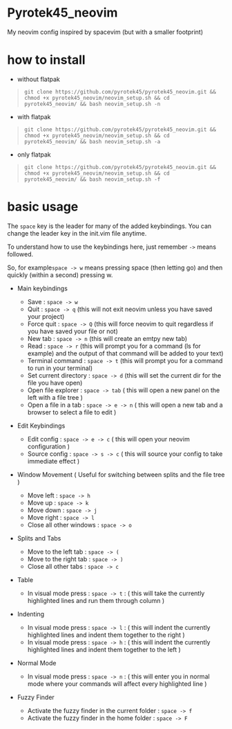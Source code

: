 # Pyrotek45_neovim
My neovim config inspired by spacevim (but with a smaller footprint)

# how to install 

- without flatpak
> `git clone https://github.com/pyrotek45/pyrotek45_neovim.git && chmod +x pyrotek45_neovim/neovim_setup.sh && cd pyrotek45_neovim/ && bash neovim_setup.sh -n`
- with flatpak
> `git clone https://github.com/pyrotek45/pyrotek45_neovim.git && chmod +x pyrotek45_neovim/neovim_setup.sh && cd pyrotek45_neovim/ && bash neovim_setup.sh -a`
- only flatpak
> `git clone https://github.com/pyrotek45/pyrotek45_neovim.git && chmod +x pyrotek45_neovim/neovim_setup.sh && cd pyrotek45_neovim/ && bash neovim_setup.sh -f`

# basic usage

The `space` key is the leader for many of the added keybindings.
You can change the leader key in the init.vim file anytime.

To understand how to use the keybindings here, just remember `->` means followed. 

So, for example`space -> w` means pressing space (then letting go) and then quickly (within a second) pressing w.

- Main keybindings
  - Save : `space -> w`
  - Quit : `space -> q` (this will not exit neovim unless you have saved your project)
  - Force quit : `space -> Q` (this will force neovim to quit regardless if you have saved your file or not)
  - New tab : `space -> n` (this will create an emtpy new tab)
  - Read : `space -> r` (this will prompt you for a command (ls for example) and the output of that command will be added to your text)
  - Terminal command : `space -> t` (this will prompt you for a command to run in your terminal)
  - Set current directory : `space -> d` (this will set the current dir for the file you have open) 
  - Open file explorer : `space -> tab` ( this will open a new panel on the left with a file tree )
  - Open a file in a tab : `space -> e -> n` ( this will open a new tab and a browser to select a file to edit )
 
- Edit Keybindings
  - Edit config : `space -> e -> c` ( this will open your neovim configuration )
  - Source config : `space -> s -> c` ( this will source your config to take immediate effect )

- Window Movement ( Useful for switching between splits and the file tree )
  - Move left : `space -> h`
  - Move up : `space -> k`
  - Move down : `space -> j`
  - Move right : `space -> l`
  - Close all other windows : `space -> o`

- Splits and Tabs
  - Move to the left tab : `space -> (`
  - Move to the right tab : `space -> )`
  - Close all other tabs : `space -> c `

- Table
  - In visual mode press : `space -> t` : ( this will take the currently highlighted lines and run them through column )

- Indenting
  - In visual mode press : `space -> l` : ( this will indent the currently highlighted lines and indent them together to the right )
  - In visual mode press : `space -> h` : ( this will indent the currently highlighted lines and indent them together to the left )

- Normal Mode
  - In visual mode press : `space -> n` : ( this will enter you in normal mode where your commands will affect every highlighted line ) 

- Fuzzy Finder
  - Activate the fuzzy finder in the current folder : `space -> f`
  - Activate the fuzzy finder in the home folder : `space -> F`
